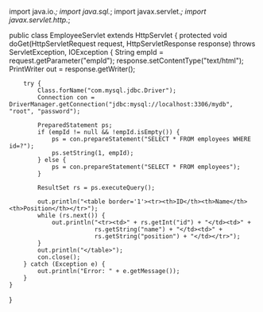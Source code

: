 import java.io.*;
import java.sql.*;
import javax.servlet.*;
import javax.servlet.http.*;

public class EmployeeServlet extends HttpServlet {
    protected void doGet(HttpServletRequest request, HttpServletResponse response)
            throws ServletException, IOException {
        String empId = request.getParameter("empId");
        response.setContentType("text/html");
        PrintWriter out = response.getWriter();

        try {
            Class.forName("com.mysql.jdbc.Driver");
            Connection con = DriverManager.getConnection("jdbc:mysql://localhost:3306/mydb", "root", "password");

            PreparedStatement ps;
            if (empId != null && !empId.isEmpty()) {
                ps = con.prepareStatement("SELECT * FROM employees WHERE id=?");
                ps.setString(1, empId);
            } else {
                ps = con.prepareStatement("SELECT * FROM employees");
            }

            ResultSet rs = ps.executeQuery();

            out.println("<table border='1'><tr><th>ID</th><th>Name</th><th>Position</th></tr>");
            while (rs.next()) {
                out.println("<tr><td>" + rs.getInt("id") + "</td><td>" +
                            rs.getString("name") + "</td><td>" +
                            rs.getString("position") + "</td></tr>");
            }
            out.println("</table>");
            con.close();
        } catch (Exception e) {
            out.println("Error: " + e.getMessage());
        }
    }
}
